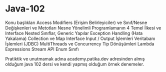 # Java-102

Konu başlıkları
    Access Modifiers (Erişim Belirleyiciler) ve Sınıf/Nesne Değişkenleri ve Metotları
    Nesne Yönelimli Programlamanın 4 Temel İlkesi ve Interface
    Nested Sınıflar, Generic Yapılar
    Exception Handling (Hata Yakalama)
    Collection ve Map Interface
    Input / Output İşlemleri
    Veritabanı İşlemleri (JDBC)
    MultiThreads ve Concurrency
    Tip Dönüşümleri
    Lambda Expressions
    Stream API
    Enum Sınıfı


Pratiktik ve unutmamak adına academy.patika.dev adresinden almış olduğum java 102 dersi ve kendi yapmış olduğum örnek denemeler.
